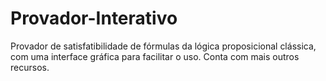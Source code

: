 # Provador-Interativo
Provador de satisfatibilidade de fórmulas da lógica proposicional clássica, com uma interface gráfica para facilitar o uso. Conta com mais outros recursos.
